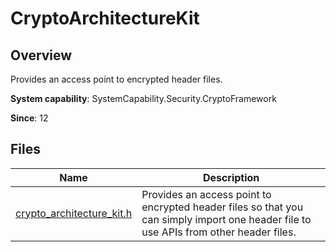 # CryptoArchitectureKit

<!--Kit: Crypto Architecture Kit-->
<!--Subsystem: Security-->
<!--Owner: @zxz--3-->
<!--Designer: @lanming-->
<!--Tester: @PAFT-->
<!--Adviser: @zengyawen-->

## Overview

Provides an access point to encrypted header files.

**System capability**: SystemCapability.Security.CryptoFramework

**Since**: 12

## Files

| Name| Description|
| -- | -- |
| [crypto_architecture_kit.h](capi-crypto-architecture-kit-h.md) | Provides an access point to encrypted header files so that you can simply import one header file to use APIs from other header files.|
